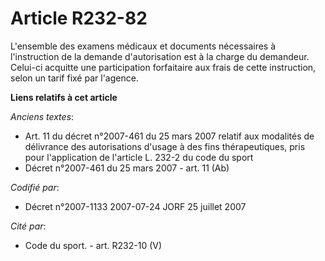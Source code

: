 # Article R232-82

L'ensemble des examens médicaux et documents nécessaires à l'instruction de la demande d'autorisation est à la charge du
demandeur. Celui-ci acquitte une participation forfaitaire aux frais de cette instruction, selon un tarif fixé par l'agence.

**Liens relatifs à cet article**

_Anciens textes_:

  - Art. 11 du décret n°2007-461 du 25 mars 2007 relatif aux modalités de délivrance des autorisations d'usage à des fins thérapeutiques, pris pour l'application de l'article L. 232-2 du code du sport
  - Décret n°2007-461 du 25 mars 2007 - art. 11 (Ab)

_Codifié par_:

  - Décret n°2007-1133 2007-07-24 JORF 25 juillet 2007

_Cité par_:

  - Code du sport. - art. R232-10 (V)
